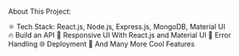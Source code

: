 About This Project:

⚛️ Tech Stack: React.js, Node.js, Express.js, MongoDB, Material UI   
🔥 Build an API
📱 Responsive UI With React.js and Material UI
🐞 Error Handling
🌐 Deployment
🚀 And Many More Cool Features
